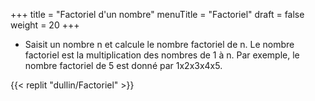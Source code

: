 +++
title = "Factoriel d'un nombre"
menuTitle = "Factoriel"
draft = false
weight = 20
+++

* Saisit un nombre n et calcule le nombre factoriel de n. Le nombre factoriel est la multiplication des nombres de 1 à n. Par exemple, le nombre factoriel de 5 est donné par 1x2x3x4x5.

{{< replit "dullin/Factoriel" >}}
